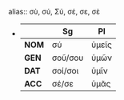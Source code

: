 alias:: σὺ, σύ, Σύ, σέ, σε, σὲ

- ||**Sg**|**Pl**|
  |--|--|--|
  |**NOM**|σύ|ὑμεῖς|
  |**GEN**|σοῦ/σου|ὑμῶν|
  |**DAT**|σοί/σοι|ὑμῖν|
  |**ACC**|σέ/σε|ὑμᾶς|